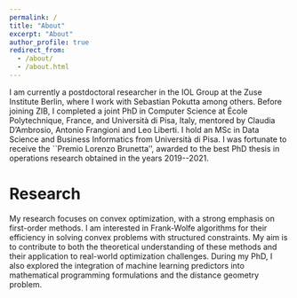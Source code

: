 ```yaml
---
permalink: /
title: "About"
excerpt: "About"
author_profile: true
redirect_from: 
  - /about/
  - /about.html
---
```


I am currently a postdoctoral researcher in the IOL Group at the Zuse Institute Berlin, where I work with Sebastian Pokutta among others. Before joining ZIB, I completed a joint PhD in Computer Science at École Polytechnique, France, and Università di Pisa, Italy, mentored by Claudia D’Ambrosio, Antonio Frangioni and Leo Liberti. I hold an MSc in Data Science and Business Informatics from Università di Pisa.
I was fortunate to receive the ``Premio Lorenzo Brunetta’’, awarded to the best PhD thesis in operations research obtained in the years 2019--2021.

# Research
My research focuses on convex optimization, with a strong emphasis on first-order methods. I am interested in Frank-Wolfe algorithms for their efficiency in solving convex problems with structured constraints. My aim is to contribute to both the theoretical understanding of these methods and their application to real-world optimization challenges.
During my PhD, I also explored the integration of machine learning predictors into mathematical programming formulations and the distance geometry problem.

